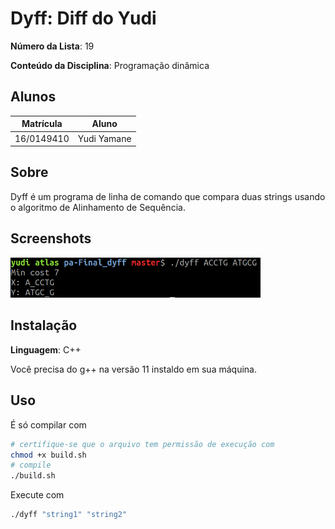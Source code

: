 # Dyff: Diff do Yudi

**Número da Lista**: 19

**Conteúdo da Disciplina**: Programação dinâmica

## Alunos
|Matrícula | Aluno |
| -- | -- |
| 16/0149410  |  Yudi Yamane |

## Sobre 
Dyff é um programa de linha de comando que compara duas strings usando o 
algoritmo de Alinhamento de Sequência.

## Screenshots

<img src="./docs/screenshot.png" width="400" alt="Screenshot de uma execução.">


## Instalação 
**Linguagem**: C++

Você precisa do g++ na versão 11 instaldo em sua máquina.

## Uso 
É só compilar com

```sh
# certifique-se que o arquivo tem permissão de execução com
chmod +x build.sh
# compile
./build.sh
```

Execute com 

```sh
./dyff "string1" "string2"
```



